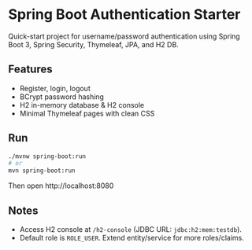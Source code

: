 # Spring Boot Authentication Starter

Quick-start project for username/password authentication using Spring Boot 3, Spring Security, Thymeleaf, JPA, and H2 DB.

## Features
- Register, login, logout
- BCrypt password hashing
- H2 in-memory database & H2 console
- Minimal Thymeleaf pages with clean CSS

## Run
```bash
./mvnw spring-boot:run
# or
mvn spring-boot:run
```
Then open http://localhost:8080

## Notes
- Access H2 console at `/h2-console` (JDBC URL: `jdbc:h2:mem:testdb`).
- Default role is `ROLE_USER`. Extend entity/service for more roles/claims.
